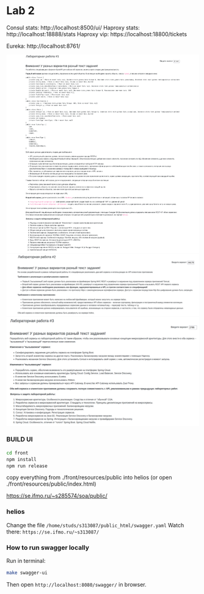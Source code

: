 # Lab 2

Consul stats: http://localhost:8500/ui/
Haproxy stats: http://localhost:18888/stats
Haproxy vip: https://localhost:18800/tickets

Eureka: http://localhost:8761/

![](doc/task1.png)
![](doc/task2.png)
![](doc/task3.png)

### BUILD UI

```sh
cd front
npm install
npm run release
````
copy everything from ./front/resources/public into helios
(or open ./front/resources/public/index.html)

https://se.ifmo.ru/~s285574/soa/public/

### helios

Change the file `/home/studs/s313087/public_html/swagger.yaml`
Watch there: `https://se.ifmo.ru/~s313087/`

### How to run swagger locally

Run in terminal:
```sh
make swagger-ui
```
Then open `http://localhost:8080/swagger/` in browser.




